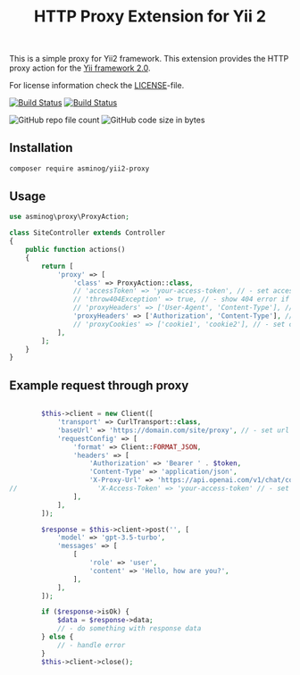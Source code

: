 <p align="center">
    <h1 align="center">HTTP Proxy Extension for Yii 2</h1>
    <br>
</p>

This is a simple proxy for Yii2 framework.
This extension provides the HTTP proxy action for the [Yii framework 2.0](https://www.yiiframework.com).

For license information check the [LICENSE](LICENSE)-file.

[![Build Status](https://github.com/asminog/yii2-proxy/workflows/analyze/badge.svg)](https://github.com/asminog/yii2-proxy/actions/workflows/analyze.yml)
[![Build Status](https://github.com/asminog/yii2-proxy/workflows/phpmd/badge.svg)](https://github.com/asminog/yii2-proxy/actions/workflows/phpmd.yml)

![GitHub repo file count](https://img.shields.io/github/directory-file-count/asminog/yii2-proxy)
![GitHub code size in bytes](https://img.shields.io/github/languages/code-size/asminog/yii2-proxy)


## Installation

```bash
composer require asminog/yii2-proxy
```

## Usage

```php
use asminog\proxy\ProxyAction;

class SiteController extends Controller
{
    public function actions()
    {
        return [
            'proxy' => [
                'class' => ProxyAction::class,
                // 'accessToken' => 'your-access-token', // - set access token for secure requests
                // 'throw404Exception' => true, // - show 404 error if access token is not valid or request url is not valid
                // 'proxyHeaders' => ['User-Agent', 'Content-Type'], // - set headers for proxy request
                'proxyHeaders' => ['Authorization', 'Content-Type'], // - set headers for chatgpt proxy request
                // 'proxyCookies' => ['cookie1', 'cookie2'], // - set cookies for proxy request
            ],
        ];
    }
}
```

## Example request through proxy

```php

        $this->client = new Client([
            'transport' => CurlTransport::class,
            'baseUrl' => 'https://domain.com/site/proxy', // - set url to your proxy action
            'requestConfig' => [
                'format' => Client::FORMAT_JSON,
                'headers' => [
                    'Authorization' => 'Bearer ' . $token,
                    'Content-Type' => 'application/json',
                    'X-Proxy-Url' => 'https://api.openai.com/v1/chat/completions', // - set url to your api
//                    'X-Access-Token' => 'your-access-token' // - set access token for secure requests
                ],
            ],
        ]);

        $response = $this->client->post('', [
            'model' => 'gpt-3.5-turbo',
            'messages' => [
                [
                    'role' => 'user',
                    'content' => 'Hello, how are you?',
                ],
            ],
        ]);

        if ($response->isOk) {
            $data = $response->data;
            // - do something with response data
        } else {
            // - handle error
        }
        $this->client->close();
```